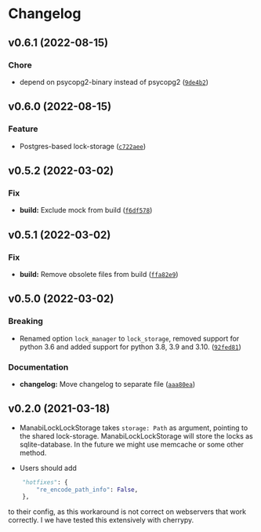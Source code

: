 # Changelog

<!--next-version-placeholder-->

## v0.6.1 (2022-08-15)
### Chore
* depend on psycopg2-binary instead of psycopg2
([`9de4b2`](https://github.com/projectcaluma/manabi/commit/9de4b2b2a6d7755d617e85028badfdea78c9bd12))

## v0.6.0 (2022-08-15)
### Feature
* Postgres-based lock-storage
([`c722aee`](https://github.com/projectcaluma/manabi/commit/c722aeefee98f2d57267ad6c26563e7a8a246980))

## v0.5.2 (2022-03-02)
### Fix
* **build:** Exclude mock from build ([`f6df578`](https://github.com/projectcaluma/manabi/commit/f6df5787432870239ddecc8075718694023866e3))

## v0.5.1 (2022-03-02)

### Fix
* **build:** Remove obsolete files from build ([`ffa82e9`](https://github.com/projectcaluma/manabi/commit/ffa82e9b57ebbb097bcc4498be8feb4eeec5d3a3))

## v0.5.0 (2022-03-02)

### Breaking
* Renamed option `lock_manager` to `lock_storage`, removed support for python 3.6 and added support for python 3.8, 3.9 and 3.10. ([`92fed81`](https://github.com/projectcaluma/manabi/commit/92fed817353d28b02f64a9ec84dca0cc4e418037))

### Documentation
* **changelog:** Move changelog to separate file ([`aaa80ea`](https://github.com/projectcaluma/manabi/commit/aaa80eac7165ed78be2e7783e0717bb9423891cf))

## v0.2.0 (2021-03-18)

- ManabiLockLockStorage takes `storage: Path` as argument, pointing to the
  shared lock-storage. ManabiLockLockStorage will store the locks as
  sqlite-database. In the future we might use memcache or some other method.

- Users should add

```python
    "hotfixes": {
        "re_encode_path_info": False,
    },
```

to their config, as this workaround is not correct on webservers that work
correctly. I we have tested this extensively with cherrypy.
